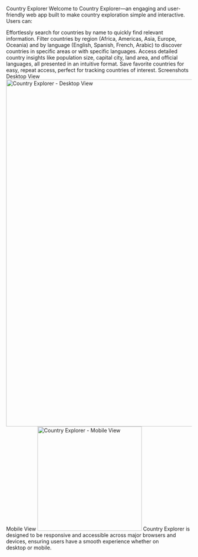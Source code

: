 
Country Explorer
Welcome to Country Explorer—an engaging and user-friendly web app built to make country exploration simple and interactive. Users can:

Effortlessly search for countries by name to quickly find relevant information.
Filter countries by region (Africa, Americas, Asia, Europe, Oceania) and by language (English, Spanish, French, Arabic) to discover countries in specific areas or with specific languages.
Access detailed country insights like population size, capital city, land area, and official languages, all presented in an intuitive format.
Save favorite countries for easy, repeat access, perfect for tracking countries of interest.
Screenshots
Desktop View
<img width="941" alt="Country Explorer - Desktop View" src="https://github.com/user-attachments/assets/1e2d3484-9d80-47f0-a202-c9410ba31885">
Mobile View
<img width="283" alt="Country Explorer - Mobile View" src="https://github.com/user-attachments/assets/23c19b9f-ba24-4653-920f-209778788e01">
Country Explorer is designed to be responsive and accessible across major browsers and devices, ensuring users have a smooth experience whether on desktop or mobile.
